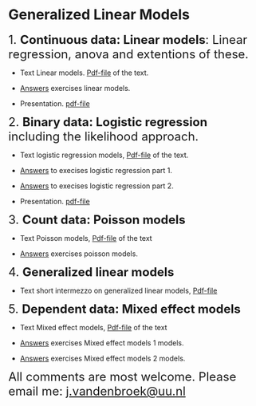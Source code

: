 Generalized Linear Models
================

<font size="5"> 1. **Continuous data: Linear models**: Linear
regression, anova and extentions of these.</font>

  - Text Linear models. [Pdf-file](linmod.pdf) of the text.

  - [Answers](Answer-linmod.md) exercises linear models.

  - Presentation. [pdf-file](linmod-pres.pdf)

<font size="5"> 2. **Binary data: Logistic regression** including the
likelihood approach.</font>

  - Text logistic regression models, [Pdf-file](logreg.pdf) of the text.

  - [Answers](Answer-logreg1.md) to execises logistic regression part 1.

  - [Answers](Answer-logreg2.md) to execises logistic regression part 2.

  - Presentation. [pdf-file](logreg-pres.pdf)

<font size="5"> 3. **Count data: Poisson models**</font>

  - Text Poisson models, [Pdf-file](poisson.pdf) of the text

  - [Answers](Answer-poisson.md) exercises poisson models.

<font size="5"> 4. **Generalized linear models**</font>

  - Text short intermezzo on generalized linear models,
    [Pdf-file](genlinmod.pdf)

<font size="5"> 5. **Dependent data: Mixed effect models**</font>

  - Text Mixed effect models, [Pdf-file](Dependent_data.pdf) of the text

  - [Answers](Answer-mixedmodels1.md) exercises Mixed effect models 1
    models.

  - [Answers](Answer-mixedmodels2.md) exercises Mixed effect models 2
    models.

<font size="5"> All comments are most welcome. Please email me:
<j.vandenbroek@uu.nl></font>
